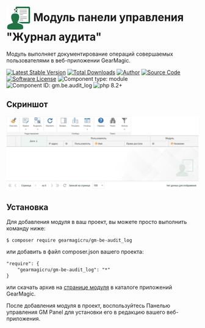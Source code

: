 # <img src="https://raw.githubusercontent.com/gearmagicru/gm-be-audit_log/refs/heads/master/assets/images/icon.svg" width="64px" height="64px" align="absmiddle"> Модуль панели управления "Журнал аудита"

Модуль выполняет документирование операций совершаемых пользователями в веб-приложении GearMagic.

[![Latest Stable Version](https://img.shields.io/packagist/v/gearmagicru/gm-be-audit_log.svg)](https://packagist.org/packages/gearmagicru/gm-be-audit_log)
[![Total Downloads](https://img.shields.io/packagist/dt/gearmagicru/gm-be-audit_log.svg)](https://packagist.org/packages/gearmagicru/gm-be-audit_log)
[![Author](https://img.shields.io/badge/author-anton.tivonenko@gmail.com-blue.svg)](mailto:anton.tivonenko@gmail)
[![Source Code](https://img.shields.io/badge/source-gearmagicru/gm--be--audit__log-blue.svg)](https://github.com/gearmagicru/gm-be-audit_log)
[![Software License](https://img.shields.io/badge/license-MIT-brightgreen.svg)](https://github.com/gearmagicru/gm-be-audit_log/blob/master/LICENSE)
![Component type: module](https://img.shields.io/badge/component%20type-module-green.svg)
![Component ID: gm.be.audit_log](https://img.shields.io/badge/component%20id-gm.be.audit__log-green.svg)
![php 8.2+](https://img.shields.io/badge/php-min%208.2-red.svg)

## Скриншот
<img src="https://github.com/gearmagicru/gm-be-audit_log/blob/master/assets/help/grid.png?raw=true">

## Установка

Для добавления модуля в ваш проект, вы можете просто выполнить команду ниже:

```
$ composer require gearmagicru/gm-be-audit_log
```

или добавить в файл composer.json вашего проекта:
```
"require": {
    "gearmagicru/gm-be-audit_log": "*"
}
```
или скачать архив на [странице модуля](https://apps.gearmagic.ru/component/gm-be-audit_log) в каталоге приложений GearMagic.

После добавления модуля в проект, воспользуйтесь Панелью управления GM Panel для установки его в редакцию вашего веб-приложения.
